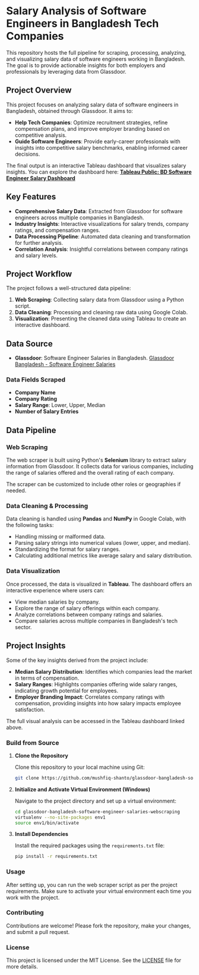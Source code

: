 # Salary Analysis of Software Engineers in Bangladesh Tech Companies

This repository hosts the full pipeline for scraping, processing, analyzing, and visualizing salary data of software engineers working in Bangladesh. The goal is to provide actionable insights for both employers and professionals by leveraging data from Glassdoor.

## Project Overview

This project focuses on analyzing salary data of software engineers in Bangladesh, obtained through Glassdoor. It aims to:
- **Help Tech Companies**: Optimize recruitment strategies, refine compensation plans, and improve employer branding based on competitive analysis.
- **Guide Software Engineers**: Provide early-career professionals with insights into competitive salary benchmarks, enabling informed career decisions.

The final output is an interactive Tableau dashboard that visualizes salary insights. You can explore the dashboard here:
[**Tableau Public: BD Software Engineer Salary Dashboard**](https://public.tableau.com/views/TableauDashboard_17272858139270/BDSoftwareEngineerSalaryDashboard?:language=en-US&publish=yes&:sid=&:redirect=auth&:display_count=n&:origin=viz_share_link)

## Key Features
- **Comprehensive Salary Data**: Extracted from Glassdoor for software engineers across multiple companies in Bangladesh.
- **Industry Insights**: Interactive visualizations for salary trends, company ratings, and compensation ranges.
- **Data Processing Pipeline**: Automated data cleaning and transformation for further analysis.
- **Correlation Analysis**: Insightful correlations between company ratings and salary levels.

## Project Workflow

The project follows a well-structured data pipeline:
1. **Web Scraping**: Collecting salary data from Glassdoor using a Python script.
2. **Data Cleaning**: Processing and cleaning raw data using Google Colab.
3. **Visualization**: Presenting the cleaned data using Tableau to create an interactive dashboard.

## Data Source

- **Glassdoor**: Software Engineer Salaries in Bangladesh.
  [Glassdoor Bangladesh - Software Engineer Salaries](https://www.glassdoor.com/Salaries/software-engineer-salary-SRCH_IM1237_KO0,17.htm)
  
### Data Fields Scraped
- **Company Name**
- **Company Rating**
- **Salary Range**: Lower, Upper, Median
- **Number of Salary Entries**

## Data Pipeline

### Web Scraping

The web scraper is built using Python's **Selenium** library to extract salary information from Glassdoor. It collects data for various companies, including the range of salaries offered and the overall rating of each company.

The scraper can be customized to include other roles or geographies if needed.

### Data Cleaning & Processing

Data cleaning is handled using **Pandas** and **NumPy** in Google Colab, with the following tasks:
- Handling missing or malformed data.
- Parsing salary strings into numerical values (lower, upper, and median).
- Standardizing the format for salary ranges.
- Calculating additional metrics like average salary and salary distribution.

### Data Visualization

Once processed, the data is visualized in **Tableau**. The dashboard offers an interactive experience where users can:
- View median salaries by company.
- Explore the range of salary offerings within each company.
- Analyze correlations between company ratings and salaries.
- Compare salaries across multiple companies in Bangladesh's tech sector.

## Project Insights

Some of the key insights derived from the project include:
- **Median Salary Distribution**: Identifies which companies lead the market in terms of compensation.
- **Salary Ranges**: Highlights companies offering wide salary ranges, indicating growth potential for employees.
- **Employer Branding Impact**: Correlates company ratings with compensation, providing insights into how salary impacts employee satisfaction.
  
The full visual analysis can be accessed in the Tableau dashboard linked above.

### Build from Source

1. **Clone the Repository**

   Clone this repository to your local machine using Git:

   ```bash
   git clone https://github.com/mushfiq-shanto/glassdoor-bangladesh-software-engineer-salaries-webscraping.git
   ```

2. **Initialize and Activate Virtual Environment (Windows)**

   Navigate to the project directory and set up a virtual environment:

   ```bash
   cd glassdoor-bangladesh-software-engineer-salaries-webscraping
   virtualenv --no-site-packages env1
   source env1/bin/activate
   ```

3. **Install Dependencies**

   Install the required packages using the `requirements.txt` file:

   ```bash
   pip install -r requirements.txt
   ```

### Usage

After setting up, you can run the web scraper script as per the project requirements. Make sure to activate your virtual environment each time you work with the project.

### Contributing

Contributions are welcome! Please fork the repository, make your changes, and submit a pull request.

### License

This project is licensed under the MIT License. See the [LICENSE](LICENSE) file for more details.
